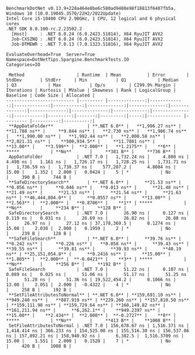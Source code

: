 
    BenchmarkDotNet v0.13.9+228a464e8be6c580ad9408e98f18813f6407fb5a, Windows 10 (10.0.19045.3570/22H2/2022Update)
    Intel Core i5-10400 CPU 2.90GHz, 1 CPU, 12 logical and 6 physical cores
    .NET SDK 8.0.100-rc.2.23502.2
      [Host]     : .NET 6.0.24 (6.0.2423.51814), X64 RyuJIT AVX2
      Job-CXSZNQ : .NET 6.0.24 (6.0.2423.51814), X64 RyuJIT AVX2
      Job-DTMEWR : .NET 7.0.13 (7.0.1323.51816), X64 RyuJIT AVX2

    EvaluateOverhead=True  Server=True  Namespace=DotNetTips.Spargine.BenchmarkTests.IO  
    Categories=IO  

     Method                    | Runtime  | Mean          | Error        | StdDev       | StdErr     | Min           | Q1            | Median        | Q3            | Max           | Op/s         | CI99.9% Margin | Iterations | Kurtosis | MValue | Skewness | Rank | LogicalGroup | Baseline | Code Size | Allocated |
    -------------------------- |--------- |--------------:|-------------:|-------------:|-----------:|--------------:|--------------:|--------------:|--------------:|--------------:|-------------:|---------------:|-----------:|---------:|-------:|---------:|-----:|------------- |--------- |----------:|----------:|
     **AppDataFolder**             | **.NET 6.0** |   **1,996.27 ns** |    **11.788 ns** |     **9.844 ns** |   **2.730 ns** |   **1,986.74 ns** |   **1,990.00 ns** |   **1,992.44 ns** |   **2,000.58 ns** |   **2,021.31 ns** |    **500,934.5** |     **11.7881 ns** |      **13.00** |    **3.599** |  **2.000** |   **1.2175** |    **6** | *****            | **No**       |     **381 B** |     **736 B** |
     AppDataFolder             | .NET 7.0 |   1,732.24 ns |     4.808 ns |     4.498 ns |   1.161 ns |   1,726.17 ns |   1,728.25 ns |   1,731.71 ns |   1,736.59 ns |   1,738.37 ns |    577,287.2 |      4.8084 ns |      15.00 |    1.352 |  2.000 |   0.0424 |    5 | *            | No       |     390 B |     744 B |
     **SafeDirectorySearch**       | **.NET 6.0** |      **21.53 ns** |     **0.056 ns** |     **0.046 ns** |   **0.013 ns** |      **21.48 ns** |      **21.49 ns** |      **21.53 ns** |      **21.54 ns** |      **21.63 ns** | **46,444,804.0** |      **0.0557 ns** |      **13.00** |    **2.563** |  **2.000** |   **0.8706** |    **1** | *****            | **No**       |     **234 B** |     **128 B** |
     SafeDirectorySearch       | .NET 7.0 |      26.90 ns |     0.127 ns |     0.119 ns |   0.031 ns |      26.69 ns |      26.82 ns |      26.88 ns |      26.97 ns |      27.12 ns | 37,178,369.5 |      0.1274 ns |      15.00 |    2.038 |  2.000 |   0.1959 |    2 | *            | No       |     239 B |     128 B |
     **SafeFileSearch**            | **.NET 6.0** |      **39.76 ns** |     **0.242 ns** |     **0.226 ns** |   **0.058 ns** |      **39.43 ns** |      **39.55 ns** |      **39.81 ns** |      **39.93 ns** |      **40.19 ns** | **25,151,054.8** |      **0.2416 ns** |      **15.00** |    **1.805** |  **2.000** |  **-0.0421** |    **3** | *****            | **No**       |     **256 B** |     **192 B** |
     SafeFileSearch            | .NET 7.0 |      51.22 ns |     0.107 ns |     0.089 ns |   0.025 ns |      51.06 ns |      51.17 ns |      51.25 ns |      51.28 ns |      51.36 ns | 19,522,454.2 |      0.1066 ns |      13.00 |    2.051 |  2.000 |  -0.4322 |    4 | *            | No       |     258 B |     192 B |
     **SetFileAttributesToNormal** | **.NET 6.0** | **159,691.10 ns** |   **949.240 ns** |   **887.919 ns** | **229.260 ns** | **157,810.50 ns** | **159,111.98 ns** | **159,729.64 ns** | **160,149.82 ns** | **161,211.94 ns** |      **6,262.1** |    **949.2397 ns** |      **15.00** |    **2.434** |  **2.000** |  **-0.2727** |    **8** | *****            | **No**       |     **413 B** |    **1008 B** |
     SetFileAttributesToNormal | .NET 7.0 | 156,678.67 ns | 1,516.371 ns | 1,418.414 ns | 366.233 ns | 154,525.00 ns | 155,516.30 ns | 156,537.06 ns | 157,892.21 ns | 158,940.92 ns |      6,382.5 |  1,516.3709 ns |      15.00 |    1.551 |  2.000 |   0.1520 |    7 | *            | No       |     420 B |    1008 B |

